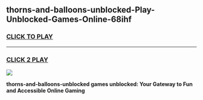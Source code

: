 
## thorns-and-balloons-unblocked-Play-Unblocked-Games-Online-68ihf
<h3>
<a href="https://premium76.site?title=thorns-and-balloons-unblocked&ref=25A">CLICK TO PLAY</a></h3>
<hr>

<h3>
<a href="https://premium76.site?title=thorns-and-balloons-unblocked&ref=25A">CLICK 2 PLAY</a>
  
</h3>

<a href="https://premium76.site?title=thorns-and-balloons-unblocked&ref=25A"><img src="https://clearcache.store/games.png"></a>


**thorns-and-balloons-unblocked games unblocked: Your Gateway to Fun and Accessible Online Gaming**

